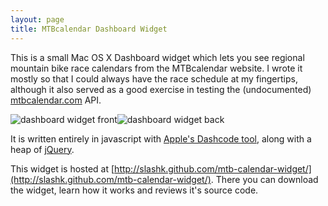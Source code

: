 ```yaml
---
layout: page
title: MTBcalendar Dashboard Widget
---
```


This is a small Mac OS X Dashboard widget which lets you see regional mountain bike race calendars from the MTBcalendar website. I wrote it mostly so that I could always have the race schedule at my fingertips, although it also served as a good exercise in testing the (undocumented) [mtbcalendar.com](/projects/mtbcalendar) API.

![dashboard widget front](http://slashk.github.com/mtb-calendar-widget/images/mtbcal-widget-front-v1-1.png "Widget Front")![dashboard widget back](http://slashk.github.com/mtb-calendar-widget/images/mtbcal-widget-back-v1-1.png "Widget Back")

It is written entirely in javascript with [Apple's Dashcode tool](http://developer.apple.com/library/mac/#documentation/AppleApplications/Conceptual/Dashcode_UserGuide/Contents/Resources/en.lproj/Introduction/Introduction.html), along with a heap of [jQuery](http://jquery.com/ "jQuery").

This widget is hosted at  [http://slashk.github.com/mtb-calendar-widget/](http://slashk.github.com/mtb-calendar-widget/). There you can download the widget, learn how it works and reviews it's source code.